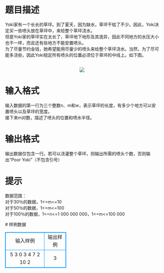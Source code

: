 # 

 
 # 题目描述 
<p>
Yoki家有一个长长的草坪。到了夏天，因为缺水，草坪干枯了不少。因此，Yoki决定买一些喷头放在草坪中，来给整个草坪浇水。<br>但是Yoki家的草坪实在太长了，草坪地下地形及其诡异，因此不同地方的水压大小也不一样，而且还有些地方不能安置喷头。<br>为了尽量节约金钱，她希望能用尽量少的喷头来给整个草坪浇水。当然，为了尽可能多浇些，因此Yoki规定所有喷头的位置必须位于草坪的中线上。如下图。<br><br><center><img src="/source/joyoi/tyvj-2790/img/aHR0cDovL3d3dy5qb3lvaS5jbi9wcm9ibGVtL3R5dmotMjc5MC9wcm9ibGVtc19pbWFnZXMvMzMxNC9wZy5qcGc=.jpg"></img></center></p> 

 
 # 输入格式 
<p>
输入数据的第一行为三个整数n、m和w，表示草坪的长度，有多少个地方可以安置喷头以及草坪的宽度。<br>接下来m对数，描述了喷头的位置和喷水半径。<br></p> 

 
 # 输出格式 
<p>
输出数据仅包含一行。若可以浇灌整个草坪，则输出所需的喷头个数，否则输出“Poor Yoki”（不包含引号）</p> 

 
 # 提示 
<p>
数据范围：<br>对于30％的数据，1<=m<=10<br>对于50％的数据，1<=m<=100<br>对于100％的数据，1<=n<=1 000 000 000，1<=m<=100 000<br></p> 
# 样例数据
<style>
        table,table tr th, table tr td { border:1px solid #0094ff; }
        table { width: 200px; min-height: 25px; line-height: 25px; text-align: center; border-collapse: collapse;}   
    </style>
<table>
	<tr>
		<td>输入样例</td>
		<td>输出样例</td>
	</tr>
<tr><td>5 3 0
3 4
7 2
10 2
</td><td>3</td></tr></table>
